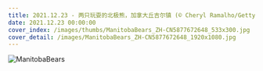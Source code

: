 ```yaml
---
title: 2021.12.23 - 两只玩耍的北极熊，加拿大丘吉尔镇 (© Cheryl Ramalho/Getty Images)
date: 2021.12.23 00:00:00
cover_index: /images/thumbs/ManitobaBears_ZH-CN5877672648_533x300.jpg
cover_detail: /images/ManitobaBears_ZH-CN5877672648_1920x1080.jpg
---
```


![ManitobaBears](/images/ManitobaBears_ZH-CN5877672648_1920x1080.jpg)
